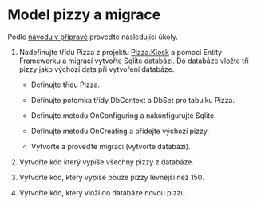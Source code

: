 # Model pizzy a migrace

Podle [návodu v přípravě](https://github.com/ekral/FAI/blob/master/AF/Priprava/01_EF_zaklady.md) proveďte následující úkoly.

1) Nadefinujte třídu Pizza z projektu [Pizza.Kiosk](https://github.com/ekral/Utb.PizzaKiosk) a pomoci Entity Frameworku a migrací vytvořte Sqlite databázi. Do databáze vložte tři pizzy jako výchozí data při vytvoření databáze.

   - Definujte třídu Pizza.

   - Definujte potomka třídy DbContext a DbSet pro tabulku Pizza.

   - Definujte metodu OnConfiguring a nakonfigurujte Sqlite.

   - Definujte metodu OnCreating a přidejte výchozí pizzy.

   - Vytvořte a proveďte migraci (vytvořte databázi).

3) Vytvořte kód který vypíše všechny pizzy z databáze.

4) Vytvořte kód, který vypíše pouze pizzy levnější než 150.

5) Vytvořte kód, který vloží do databáze novou pizzu.
